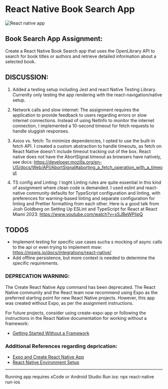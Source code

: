 # React Native Book Search App

![React native app](https://firebasestorage.googleapis.com/v0/b/vow-asa.appspot.com/o/BookAppv2.webp?alt=media&token=9f553346-6b09-4ef7-a7fc-17b63649d23c)

## Book Search App Assignment:

Create a React Native Book Search app that uses the OpenLibrary API to search for book titles or authors and retrieve detailed information about a selected book.

## DISCUSSION:

1. Added a testing setup including Jest and react Native Testing Library. Currenlty only testing the app rendering with the react-navigation/native setup.

2. Network calls and slow internet: The assignment requires the application to provide feedback to users regarding errors or slow internet connections. Instead of using NetInfo to monitor the internet connection, I implemented a 10-second timeout for fetch requests to handle sluggish responses.

3. Axios vs. fetch: To minimize dependencies, I opted to use the built-in fetch API. I created a custom abstraction to handle timeouts, as fetch on React Native doesn't include timeout tracking out of the box. React native does not have the AbortSignal.timeout as browsers have natively, see docs: https://developer.mozilla.org/en-US/docs/Web/API/AbortSignal#aborting_a_fetch_operation_with_a_timeout

4. TS config and Linting: I toght Linting rules are quite essential in this kind of assignment where clean code is demanded. I used eslint and react-native community defaults for TypeScript configuration and linting, with preferences for warning-based linting and separate configuration for linting and Prettier formatting from each other. Here is a good talk from Josh Goldberg on Setting Up ESLint and TypeScript for React at React Miami 2023: https://www.youtube.com/watch?v=sSJBeWPIipQ

## TODOS

- Implement testing for specific use cases sucha s mocking of async calls to the api or even trying to implement msw: https://mswjs.io/docs/integrations/react-native/
- Add offline persistence, but more context is needed to determine the specific requirements.

### **DEPRECATION WARNING**:

The Create React Native App command has been deprecated. The React Native community and the React team now recommend using Expo as the preferred starting point for new React Native projects. However, this app was created without Expo, as per the assignment instructions.

For future projects, consider using create-expo-app or following the instructions in the React Native documentation for working without a framework:

- [Getting Started Without a Framework](https://reactnative.dev/docs/getting-started-without-a-framework)

### Additional References regarding deprication:

- [Expo and Create React Native App](https://github.com/expo/create-react-native-app)
- [React Native Environment Setup](https://reactnative.dev/docs/environment-setup)

---

Running app requires xCode or Android Studio
Run ios: npx react-native run-ios
